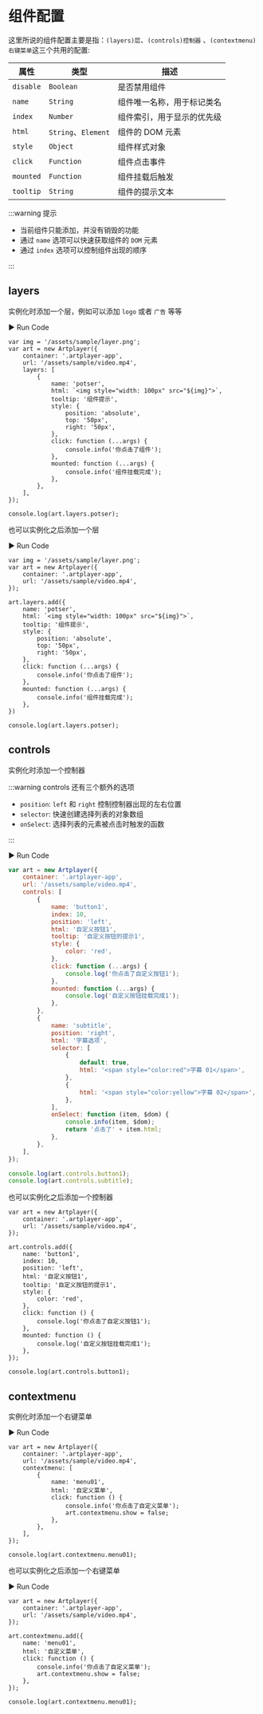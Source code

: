 # 组件配置

这里所说的组件配置主要是指：`(layers)层`、`(controls)控制器` 、`(contextmenu)右键菜单`这三个共用的配置:

| 属性      | 类型                | 描述                       |
| --------- | ------------------- | -------------------------- |
| `disable` | `Boolean`           | 是否禁用组件               |
| `name`    | `String`            | 组件唯一名称，用于标记类名 |
| `index`   | `Number`            | 组件索引，用于显示的优先级 |
| `html`    | `String`、`Element` | 组件的 DOM 元素            |
| `style`   | `Object`            | 组件样式对象               |
| `click`   | `Function`          | 组件点击事件               |
| `mounted` | `Function`          | 组件挂载后触发             |
| `tooltip` | `String`            | 组件的提示文本             |

:::warning 提示

- 当前组件只能添加，并没有销毁的功能
- 通过 `name` 选项可以快速获取组件的 `DOM` 元素
- 通过 `index` 选项可以控制组件出现的顺序

:::

## layers

实例化时添加一个层，例如可以添加 `logo` 或者 `广告` 等等

<div className="run-code">▶ Run Code</div>

```js{5-22}
var img = '/assets/sample/layer.png';
var art = new Artplayer({
    container: '.artplayer-app',
    url: '/assets/sample/video.mp4',
    layers: [
        {
            name: 'potser',
            html: `<img style="width: 100px" src="${img}">`,
            tooltip: '组件提示',
            style: {
                position: 'absolute',
                top: '50px',
                right: '50px',
            },
            click: function (...args) {
                console.info('你点击了组件');
            },
            mounted: function (...args) {
                console.info('组件挂载完成');
            },
        },
    ],
});

console.log(art.layers.potser);
```

也可以实例化之后添加一个层

<div className="run-code">▶ Run Code</div>

```js{7-22}
var img = '/assets/sample/layer.png';
var art = new Artplayer({
    container: '.artplayer-app',
    url: '/assets/sample/video.mp4',
});

art.layers.add({
    name: 'potser',
    html: `<img style="width: 100px" src="${img}">`,
    tooltip: '组件提示',
    style: {
        position: 'absolute',
        top: '50px',
        right: '50px',
    },
    click: function (...args) {
        console.info('你点击了组件');
    },
    mounted: function (...args) {
        console.info('组件挂载完成');
    },
})

console.log(art.layers.potser);
```

## controls

实例化时添加一个控制器

:::warning controls 还有三个额外的选项

- `position`: `left` 和 `right` 控制控制器出现的左右位置
- `selector`: 快速创建选择列表的对象数组
- `onSelect`: 选择列表的元素被点击时触发的函数

:::

<div className="run-code">▶ Run Code</div>

```js
var art = new Artplayer({
    container: '.artplayer-app',
    url: '/assets/sample/video.mp4',
    controls: [
        {
            name: 'button1',
            index: 10,
            position: 'left',
            html: '自定义按钮1',
            tooltip: '自定义按钮的提示1',
            style: {
                color: 'red',
            },
            click: function (...args) {
                console.log('你点击了自定义按钮1');
            },
            mounted: function (...args) {
                console.log('自定义按钮挂载完成1');
            },
        },
        {
            name: 'subtitle',
            position: 'right',
            html: '字幕选项',
            selector: [
                {
                    default: true,
                    html: '<span style="color:red">字幕 01</span>',
                },
                {
                    html: '<span style="color:yellow">字幕 02</span>',
                },
            ],
            onSelect: function (item, $dom) {
                console.info(item, $dom);
                return '点击了' + item.html;
            },
        },
    ],
});

console.log(art.controls.button1);
console.log(art.controls.subtitle);
```

也可以实例化之后添加一个控制器

```js{6-22}
var art = new Artplayer({
    container: '.artplayer-app',
    url: '/assets/sample/video.mp4',
});

art.controls.add({
    name: 'button1',
    index: 10,
    position: 'left',
    html: '自定义按钮1',
    tooltip: '自定义按钮的提示1',
    style: {
        color: 'red',
    },
    click: function () {
        console.log('你点击了自定义按钮1');
    },
    mounted: function () {
        console.log('自定义按钮挂载完成1');
    },
});

console.log(art.controls.button1);
```

## contextmenu

实例化时添加一个右键菜单

<div className="run-code">▶ Run Code</div>

```js{4-13}
var art = new Artplayer({
    container: '.artplayer-app',
    url: '/assets/sample/video.mp4',
    contextmenu: [
        {
            name: 'menu01',
            html: '自定义菜单',
            click: function () {
                console.info('你点击了自定义菜单');
                art.contextmenu.show = false;
            },
        },
    ],
});

console.log(art.contextmenu.menu01);
```

也可以实例化之后添加一个右键菜单

<div className="run-code">▶ Run Code</div>

```js{6-13}
var art = new Artplayer({
    container: '.artplayer-app',
    url: '/assets/sample/video.mp4',
});

art.contextmenu.add({
    name: 'menu01',
    html: '自定义菜单',
    click: function () {
        console.info('你点击了自定义菜单');
        art.contextmenu.show = false;
    },
});

console.log(art.contextmenu.menu01);
```